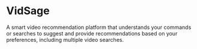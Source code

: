# VidSage
A smart video recommendation platform that understands your commands or searches to suggest and provide recommendations based on your preferences, including multiple video searches.
